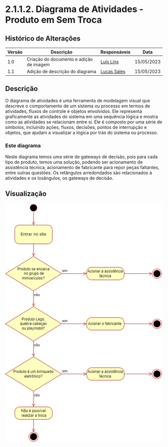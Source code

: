 # 2.1.1.2. Diagrama de Atividades - Produto em Sem Troca

## Histórico de Alterações

| Versão | Descrição                                          | Responsáveis                                 | Data       |
| ------ | -------------------------------------------------- | -------------------------------------------- | ---------- |
| 1.0    | Criação do documento e adição de imagem | [Luís Lins](https://github.com/luisgaboardi) | 15/05/2023 |
| 1.1    | Adição de descrição do diagrama | [Lucas Sales](https://github.com/lux-sales) | 15/05/2023 |

## Descrição
O diagrama de atividades é uma ferramenta de modelagem visual que descreve o comportamento de um sistema ou processo em termos de atividades, fluxos de controle e objetos envolvidos. Ele representa graficamente as atividades do sistema em uma sequência lógica e mostra como as atividades se relacionam entre si. Ele é composto por uma série de símbolos, incluindo ações, fluxos, decisões, pontos de interrupção e objetos, que ajudam a visualizar a lógica por trás do sistema ou processo.

### Este diagrama
Neste diagrama temos uma série de gateways de decisão, pois para cada tipo de produto, temos uma solução, podendo ser acionamento de assistência técnica, acionamento de fabricante para repor peças faltantes, entre outras questões. Os retângulos arredondados são relacionados à atividades e os losângulos, os gateways de decisão.


## Visualização

![Diagrama de Atividades - Produto Sem Troca](../Imagens/DiagramaAtividadesProdutoIntrocavel.jpeg)